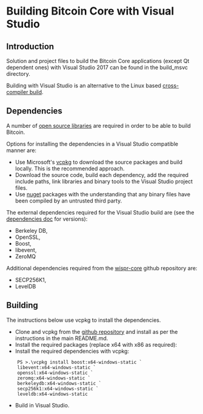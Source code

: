Building Bitcoin Core with Visual Studio
========================================

Introduction
---------------------
Solution and project files to build the Bitcoin Core applications (except Qt dependent ones) with Visual Studio 2017 can be found in the build_msvc directory.

Building with Visual Studio is an alternative to the Linux based [cross-compiler build](https://github.com/wispr/wispr/blob/master/doc/build-windows.md).

Dependencies
---------------------
A number of [open source libraries](https://github.com/wispr/wispr/blob/master/doc/dependencies.md) are required in order to be able to build Bitcoin.

Options for installing the dependencies in a Visual Studio compatible manner are:

- Use Microsoft's [vcpkg](https://docs.microsoft.com/en-us/cpp/vcpkg) to download the source packages and build locally. This is the recommended approach.
- Download the source code, build each dependency, add the required include paths, link libraries and binary tools to the Visual Studio project files.
- Use [nuget](https://www.nuget.org/) packages with the understanding that any binary files have been compiled by an untrusted third party.

The external dependencies required for the Visual Studio build are (see the [dependencies doc](https://github.com/wispr/wispr/blob/master/doc/dependencies.md) for versions):

- Berkeley DB,
- OpenSSL,
- Boost,
- libevent,
- ZeroMQ

Additional dependencies required from the [wispr-core](https://github.com/wispr-core) github repository are:
- SECP256K1,
- LevelDB

Building
---------------------
The instructions below use vcpkg to install the dependencies.

- Clone and vcpkg from the [github repository](https://github.com/Microsoft/vcpkg) and install as per the instructions in the main README.md.
- Install the required packages (replace x64 with x86 as required):
- Install the required dependencies with vcpkg:

```
    PS >.\vcpkg install boost:x64-windows-static `
    libevent:x64-windows-static `
    openssl:x64-windows-static `
    zeromq:x64-windows-static `
    berkeleydb:x64-windows-static `
    secp256k1:x64-windows-static `
    leveldb:x64-windows-static
```

- Build in Visual Studio.